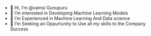 - 👋 Hi, I’m @vamsi Gunupuru
- 👀 I’m interested in Developing Machine Learning Models
- 🌱 I’m Experienced in Machine Learning And Data science
- 💞️ I’m Seeking an Oppurtunity to Use all my skills to the Company Success

<!---
vamsimahi/vamsimahi is a ✨ special ✨ repository because its `README.md` (this file) appears on your GitHub profile.
You can click the Preview link to take a look at your changes.
--->
